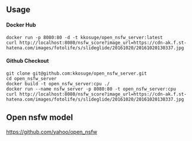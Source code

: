 ## Usage

#### Docker Hub

```
docker run -p 8080:80 -d -t kkosuge/open_nsfw_server:latest
curl http://localhost:8080/nsfw_score?image_url=https://cdn-ak.f.st-hatena.com/images/fotolife/s/slideglide/20161020/20161020130337.jpg
```

#### Github Checkout

```
git clone git@github.com:kkosuge/open_nsfw_server.git
cd open_nsfw_server
docker build -t open_nsfw_server:cpu ./
docker run --name nsfw_server -p 8080:80 -t open_nsfw_server:cpu
curl http://localhost:8080/nsfw_score?image_url=https://cdn-ak.f.st-hatena.com/images/fotolife/s/slideglide/20161020/20161020130337.jpg
```

## Open nsfw model
https://github.com/yahoo/open_nsfw
